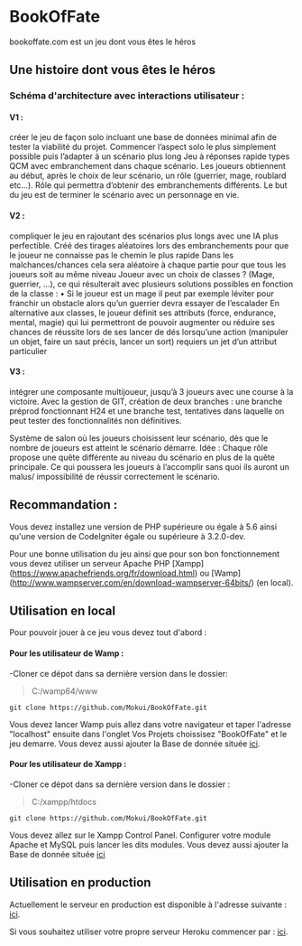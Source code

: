 # BookOfFate
bookoffate.com est un jeu dont vous êtes le héros

## Une histoire dont vous êtes le héros
### Schéma d'architecture avec interactions utilisateur :
#### V1 :
créer le jeu de façon solo incluant une base de données minimal afin de tester la viabilité du projet.
Commencer l’aspect solo le plus simplement possible puis l’adapter à un scénario plus long
Jeu à réponses rapide types QCM avec embranchement dans chaque scénario. Les joueurs obtiennent au début, après le choix de leur scénario, un rôle (guerrier, mage, roublard etc…). Rôle qui permettra d’obtenir des embranchements différents. Le but du jeu est de terminer le scénario avec un personnage en vie.

#### V2 :
compliquer le jeu en rajoutant des scénarios plus longs avec une IA plus perfectible.
Créé des tirages aléatoires lors des embranchements pour que le joueur ne connaisse pas le chemin le plus rapide
Dans les malchances/chances cela sera aléatoire à chaque partie pour que tous les joueurs soit au même niveau
Joueur avec un choix de classes ? (Mage, guerrier, …), ce qui résulterait avec plusieurs solutions possibles en fonction de la classe :
•	Si le joueur est un mage il peut par exemple léviter pour franchir un obstacle alors qu’un guerrier devra essayer de l’escalader
En alternative aux classes, le joueur définit ses attributs (force, endurance, mental, magie) qui lui permettront de pouvoir augmenter ou réduire ses chances de réussite lors de ses lancer de dés lorsqu’une action (manipuler un objet, faire un saut précis, lancer un sort) requiers un jet d’un attribut particulier

#### V3 :
intégrer une composante multijoueur, jusqu’à 3 joueurs avec une course à la victoire.
Avec la gestion de GIT, création de deux branches : une branche préprod fonctionnant H24 et une branche test, tentatives dans laquelle on peut tester des fonctionnalités non définitives.

Système de salon où les joueurs choisissent leur scénario, dès que le nombre de joueurs est atteint le scénario démarre.
Idée : Chaque rôle propose une quête différente au niveau du scénario en plus de la quête principale. Ce qui poussera les joueurs à l’accomplir sans quoi ils auront un malus/ impossibilité de réussir correctement le scénario.

## Recommandation :


Vous devez installez une version de PHP supérieure ou égale à 5.6 ainsi qu'une version de CodeIgniter égale ou supérieure à 3.2.0-dev.

Pour une bonne utilisation du jeu ainsi que pour son bon fonctionnement vous devez utiliser un serveur Apache PHP [Xampp] (https://www.apachefriends.org/fr/download.html)
ou [Wamp] (http://www.wampserver.com/en/download-wampserver-64bits/)  (en local).


## Utilisation en local


Pour pouvoir jouer à ce jeu vous devez tout d'abord :

#### Pour les utilisateur de Wamp :


-Cloner ce dépot dans sa dernière version dans le dossier:
> C:/wamp64/www
```         
git clone https://github.com/Mokui/BookOfFate.git

```


Vous devez lancer Wamp puis allez dans votre navigateur et taper l'adresse "localhost" ensuite dans l'onglet Vos Projets choissisez "BookOfFate" et le jeu demarre.
Vous devez aussi ajouter la Base de donnée située [ici](/application/config/bofdatabase.sql).

#### Pour les utilisateur de Xampp :

-Cloner ce dépot dans sa dernière version dans le dossier :  
> C:/xampp/htdocs
```         
git clone https://github.com/Mokui/BookOfFate.git

```

Vous devez allez sur le Xampp Control Panel. Configurer votre module Apache et MySQL puis lancer les dits modules.
Vous devez aussi ajouter la Base de donnée située [ici](/application/config/bofdatabase.sql)


## Utilisation en production

Actuellement le serveur en production est disponible à l'adresse suivante : [ici](https://pure-inlet-22307.herokuapp.com/).

Si vous souhaitez utiliser votre propre serveur Heroku commencer par : [ici](https://devcenter.heroku.com/articles/heroku-cli#download-and-install).

